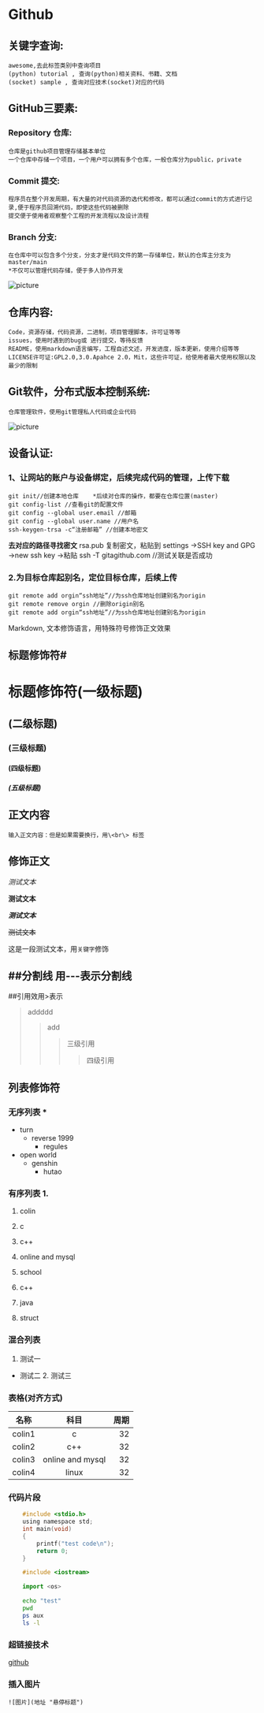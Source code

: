 #             Github

## 关键字查询:

	awesome,去此标签类别中查询项目
	(python) tutorial , 查询(python)相关资料、书籍、文档
	(socket) sample , 查询对应技术(socket)对应的代码

## GitHub三要素:
### Repository 仓库:
	仓库是github项目管理存储基本单位
	一个仓库中存储一个项目，一个用户可以拥有多个仓库，一般仓库分为public，private
### Commit 提交:
	程序员在整个开发周期，有大量的对代码资源的选代和修改，都可以通过commit的方式进行记录,便于程序员回溯代码，即使这些代码被删除
	提交便于使用者观察整个工程的开发流程以及设计流程
### Branch 分支:
	在仓库中可以包含多个分支，分支才是代码文件的第一存储单位，默认的仓库主分支为master/main
	*不仅可以管理代码存储，便于多人协作开发
![picture](https://picture.gptkong.com/20240610/14252c28dd7d874585afa7958816092321.png "分支")
## 仓库内容:
	Code，资源存储，代码资源，二进制，项目管理脚本，许可证等等
	issues，使用时遇到的bug或 进行提交，等待反馈
	README，使用markdown语言编写，工程自述文述，开发进度，版本更新，使用介绍等等
	LICENSE许可证:GPL2.0,3.0.Apahce 2.0，Mit，这些许可证，给使用者最大使用权限以及最少的限制
## Git软件，分布式版本控制系统:
	仓库管理软件，使用git管理私人代码或企业代码
![picture](https://picture.gptkong.com/20240610/1439fc8f77500e4428bcf614ff19d4a92d.png "软件")
## 设备认证:
### 1、让网站的账户与设备绑定，后续完成代码的管理，上传下载
	git init//创建本地仓库	*后续对仓库的操作，都要在仓库位置(master)
	git config-list //查看git的配置文件
	git config --global user.email //邮箱
	git config --global user.name //用户名
	ssh-keygen-trsa -c“注册邮箱” //创建本地密文
**去对应的路径寻找密文**
	rsa.pub 复制密文，粘贴到 settings ->SSH key and GPG ->new ssh key ->粘贴
	ssh -T gitagithub.com //测试关联是否成功
### 2.为目标仓库起别名，定位目标仓库，后续上传
	git remote add orgin“ssh地址”//为ssh仓库地址创建别名为origin
	git remote remove orgin //删除origin别名
	git remote add orgin“ssh地址”//为ssh仓库地址创建别名为origin

Markdown, 文本修饰语言，用特殊符号修饰正文效果<br>


## 标题修饰符\#

# 标题修饰符(一级标题)
## (二级标题)
### (三级标题)
#### (四级标题)
##### (五级标题)

## 正文内容

	输入正文内容：但是如果需要换行，用\<br\> 标签

## 修饰正文

*测试文本*<br>

**测试文本**

***测试文本***

~~测试文本~~

这是一段测试文本，用`关键字`修饰

##分割线
  用\-\-\-表示分割线
---

##引用效用\>表示
> addddd
>> add
>>> 三级引用
>>>> 四级引用

## 列表修饰符
### 无序列表 \*
* turn
  * reverse 1999
    * regules
* open world
  * genshin
    * hutao
### 有序列表 1.

1. colin
  1. c
  2. c++
  3. online and mysql

2. school
  1. c++
  2. java
  3. struct

### 混合列表
1. 测试一
  * 测试二
    2. 测试三

### 表格(对齐方式)

名称|科目|周期
--|:--:|--:
colin1|c|32
colin2|c++|32
colin3|online and mysql|32
colin4|linux|32

### 代码片段
```c
	#include <stdio.h>
	using namespace std;
	int main(void)
	{
		printf("test code\n");
		return 0;
	}
```
```cpp
	#include <iostream>
```
```python
	import <os>
```
```bash
	echo "test"
	pwd
	ps aux
	ls -l
```
### 超链接技术

[github](https://www.github.com "点击访问")

### 插入图片

	![图片](地址 "悬停标题")
